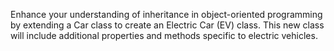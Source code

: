 Enhance your understanding of inheritance in object-oriented programming by extending a Car class to create an Electric Car (EV) class. This new class will include additional properties and methods specific to electric vehicles.